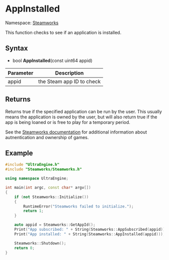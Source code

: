 # AppInstalled

Namespace: [Steamworks](Steamworks.md)

This function checks to see if an application is installed.

## Syntax

- bool **AppInstalled**(const uint64 appid)

| Parameter | Description |
|---|---|
| appid | the Steam app ID to check |

## Returns

Returns true if the specified application can be run by the user. This usually means the application is owned by the user, but will also return true if the app is being loaned or is free to play for a temporary period.

See the [Steamworks documentation](https://partner.steamgames.com/doc/features/auth) for additional information about autnentication and ownership of games.

## Example

```c++
#include "UltraEngine.h"
#include "Steamworks/Steamworks.h"

using namespace UltraEngine;

int main(int argc, const char* argv[])
{
    if (not Steamworks::Initialize())
    {
        RuntimeError("Steamworks failed to initialize.");
        return 1;
    }

    auto appid = Steamworks::GetAppId();
    Print("App subscribed: " + String(Steamworks::AppSubscribed(appid)));
    Print("App installed: " + String(Steamworks::AppInstalled(appid)));

    Steamworks::Shutdown();
    return 0;
}
```
